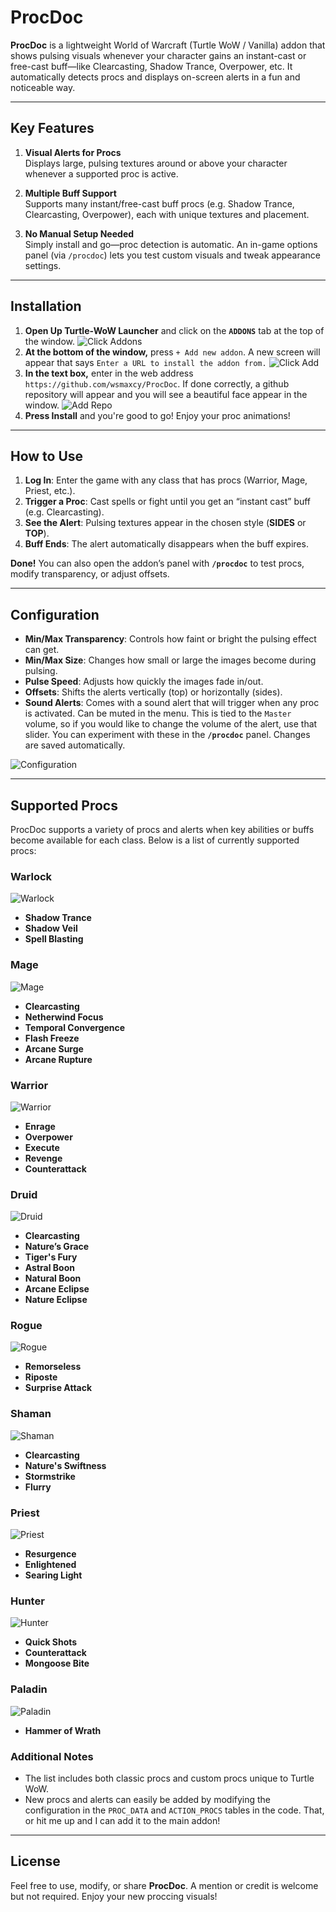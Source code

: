 # ProcDoc

**ProcDoc** is a lightweight World of Warcraft (Turtle WoW / Vanilla) addon that shows pulsing visuals whenever your character gains an instant-cast or free-cast buff—like Clearcasting, Shadow Trance, Overpower, etc. It automatically detects procs and displays on-screen alerts in a fun and noticeable way.

---

## Key Features

1. **Visual Alerts for Procs**  
   Displays large, pulsing textures around or above your character whenever a supported proc is active.

2. **Multiple Buff Support**  
   Supports many instant/free-cast buff procs (e.g. Shadow Trance, Clearcasting, Overpower), each with unique textures and placement.

3. **No Manual Setup Needed**  
   Simply install and go—proc detection is automatic. An in-game options panel (via `/procdoc`) lets you test custom visuals and tweak appearance settings.

---

## Installation

1. **Open Up Turtle-WoW Launcher** and click on the  **`ADDONS`** tab at the top of the window.
![Click Addons](https://github.com/wsmaxcy/ProcDoc/blob/main/img/Install1.png)
2.  **At the bottom of the window,** press `+ Add new addon`. A new screen will appear that says `Enter a URL to install the addon from.`
![Click Add](https://github.com/wsmaxcy/ProcDoc/blob/main/img/Install2.png)
3. **In the text box,** enter in the web address `https://github.com/wsmaxcy/ProcDoc`. If done correctly, a github repository will appear and you will see a beautiful face appear in the window.
![Add Repo](https://github.com/wsmaxcy/ProcDoc/blob/main/img/Install3.png)
4. **Press Install** and you're good to go! Enjoy your proc animations!

---

## How to Use

1. **Log In**: Enter the game with any class that has procs (Warrior, Mage, Priest, etc.).
2. **Trigger a Proc**: Cast spells or fight until you get an “instant cast” buff (e.g. Clearcasting).
3. **See the Alert**: Pulsing textures appear in the chosen style (**SIDES** or **TOP**).
4. **Buff Ends**: The alert automatically disappears when the buff expires.

**Done!** You can also open the addon’s panel with **`/procdoc`** to test procs, modify transparency, or adjust offsets.

---

## Configuration

- **Min/Max Transparency**: Controls how faint or bright the pulsing effect can get.
- **Min/Max Size**: Changes how small or large the images become during pulsing.
- **Pulse Speed**: Adjusts how quickly the images fade in/out.
- **Offsets**: Shifts the alerts vertically (top) or horizontally (sides).
- **Sound Alerts**: Comes with a sound alert that will trigger when any proc is activated. Can be muted in the menu. This is tied to the `Master` volume, so if you would like to change the volume of the alert, use that slider.
You can experiment with these in the **`/procdoc`** panel. Changes are saved automatically.

![Configuration](https://github.com/wsmaxcy/ProcDoc/blob/main/img/Config.png)

---

## Supported Procs

ProcDoc supports a variety of procs and alerts when key abilities or buffs become available for each class. Below is a list of currently supported procs:

### **Warlock**
![Warlock](https://github.com/wsmaxcy/ProcDoc/blob/main/img/Warlock.png)
- **Shadow Trance**
- **Shadow Veil**
- **Spell Blasting**


### **Mage**
![Mage](https://github.com/wsmaxcy/ProcDoc/blob/main/img/Mage.png)
- **Clearcasting**
- **Netherwind Focus**
- **Temporal Convergence**
- **Flash Freeze**
- **Arcane Surge**
- **Arcane Rupture**


### **Warrior**
![Warrior](https://github.com/wsmaxcy/ProcDoc/blob/main/img/Warrior.png)
- **Enrage**
- **Overpower**
- **Execute**
- **Revenge**
- **Counterattack**


### **Druid**
![Druid](https://github.com/wsmaxcy/ProcDoc/blob/main/img/Druid.png)
- **Clearcasting**
- **Nature’s Grace**
- **Tiger's Fury**
- **Astral Boon**
- **Natural Boon**
- **Arcane Eclipse**
- **Nature Eclipse**


### **Rogue**
![Rogue](https://github.com/wsmaxcy/ProcDoc/blob/main/img/Rogue.png)

- **Remorseless**
- **Riposte**
- **Surprise Attack**


### **Shaman**
![Shaman](https://github.com/wsmaxcy/ProcDoc/blob/main/img/Shaman.png)

- **Clearcasting**
- **Nature's Swiftness**
- **Stormstrike**
- **Flurry**


### **Priest**
![Priest](https://github.com/wsmaxcy/ProcDoc/blob/main/img/Priest.png)
- **Resurgence**
- **Enlightened**
- **Searing Light**


### **Hunter**
![Hunter](https://github.com/wsmaxcy/ProcDoc/blob/main/img/Hunter.png)
- **Quick Shots**
- **Counterattack**
- **Mongoose Bite**


### **Paladin**
![Paladin](https://github.com/wsmaxcy/ProcDoc/blob/main/img/Paladin.png)
- **Hammer of Wrath**


### Additional Notes
- The list includes both classic procs and custom procs unique to Turtle WoW.
- New procs and alerts can easily be added by modifying the configuration in the `PROC_DATA` and `ACTION_PROCS` tables in the code. That, or hit me up and I can add it to the main addon!


---

## License

Feel free to use, modify, or share **ProcDoc**. A mention or credit is welcome but not required. Enjoy your new proccing visuals!
